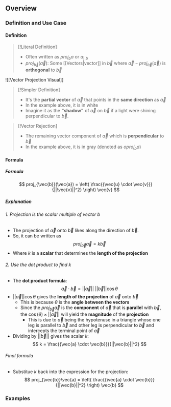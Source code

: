 ## Overview
### Definition and Use Case
#### Definition

>[!Literal Definition]
>- Often written as $proj_{b}a$ or $a_{||b}$
>- $proj_{\vec{b}}(\vec{a})$: Some [[Vectors|vector]]  in $\vec{b}$ where $\vec{a}-proj_{\vec{b}}(\vec{a})$ is **orthogonal** to $\vec{b}$

![[Vector Projection Visual]]
>[!Simpler Definition]
>- It's the **partial vector** of $\vec{a}$ that points in the **same direction** as $\vec{a}$
>- In the example above, it is in white
>- Imagine it as the **"shadow"** of $\vec{a}$ on $\vec{b}$ if a light were shining perpendicular to $\vec{b}$.

>[!Vector Rejection]
>- The remaining vector component of $\vec{a}$ which is **perpendicular** to $\vec{b}$
>- In the example above, it is in gray (denoted as $oproj_{b}a$)

#### Formula
##### Formula
$$
proj_{\vec{b}}(\vec{a}) = \left( \frac{{\vec{u} \cdot \vec{v}}}{||\vec{v}||^2} \right) \vec{v}
$$
##### Explanation

######  1. Projection is the scalar multiple of vector b
- The projection of $\vec{a}$ onto $\vec{b}$ likes along the direction of $\vec{b}$.
- So, it can be written as 
$$
proj_{\vec{b}}\vec{a} = k \vec{b}
$$
- Where $k$ is a **scalar** that determines the **length of the projection**
###### 2. Use the dot product to find k
- The **dot product formula**:
$$
\vec{a} \cdot \vec{b} = ||\vec{a}||\ ||\vec{b}||\cos \theta
$$
- $||\vec{a}||\cos \theta$ gives the **length of the projection** of $\vec{a}$ onto $\vec{b}$
	- This is because $\theta$ is the **angle between the vectors**
	- Since the $proj_{\vec{b}}\vec{a}$ is the **component** of $\vec{a}$ that is **parallel** with $\vec{b}$, the $\cos (\theta) \times ||\vec{a}||$ will yield the **magnitude** of the **projection**
		- This is due to $\vec{a}$ being the hypotenuse in a triangle whose one leg is parallel to $\vec{b}$ and other leg is perpendicular to $\vec{b}$ and intercepts the terminal point of $\vec{a}$
- Dividing by $||\vec{b}||$ gives the scalar $k$: 
$$
k = \frac{{\vec{a} \cdot \vec{b}}}{||\vec{b}||^2}
$$
###### Final formula
- Substitue $k$ back into the expression for the projection:
$$
proj_{\vec{b}}\vec{a} = \left( \frac{{\vec{a} \cdot \vec{b}}}{||\vec{b}||^2} \right)  \vec{b}
$$

### Examples